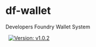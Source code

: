 # df-wallet

Developers Foundry Wallet System

&nbsp;
[![Version: v1.0.2](https://img.shields.io/badge/api-v1.0.2-blue?style=flat&logo=money)](CHANGELOG.md)
